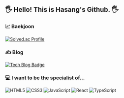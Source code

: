## 🖐️ Hello! This is Hasang's Github. 🖐️

### 📈 Baekjoon
[![Solved.ac Profile](http://mazassumnida.wtf/api/v2/generate_badge?boj=mooseem)](https://solved.ac/mooseem/)
<br>
### ✍️ Blog
[![Tech Blog Badge](http://img.shields.io/badge/-Tech%20blog-black?style=flat-square&logo=github&link=https://quickchabun.tistory.com/)](https://quickchabun.tistory.com/)

### 💻 I want to be the specialist of...

![HTML5](https://img.shields.io/badge/HTML5-E34F26.svg?&style=for-the-badge&logo=HTML5&logoColor=white)
![CSS3](https://img.shields.io/badge/CSS3-1572B6.svg?&style=for-the-badge&logo=CSS3&logoColor=white)
![JavaScript](https://img.shields.io/badge/JavaScript-F7DF1E.svg?&style=for-the-badge&logo=JavaScript&logoColor=white)
![React](https://img.shields.io/badge/React-61DAFB.svg?&style=for-the-badge&logo=React&logoColor=white)
![TypeScript](https://img.shields.io/badge/TypeScript-3178C6.svg?&style=for-the-badge&logo=TypeScript&logoColor=white)


